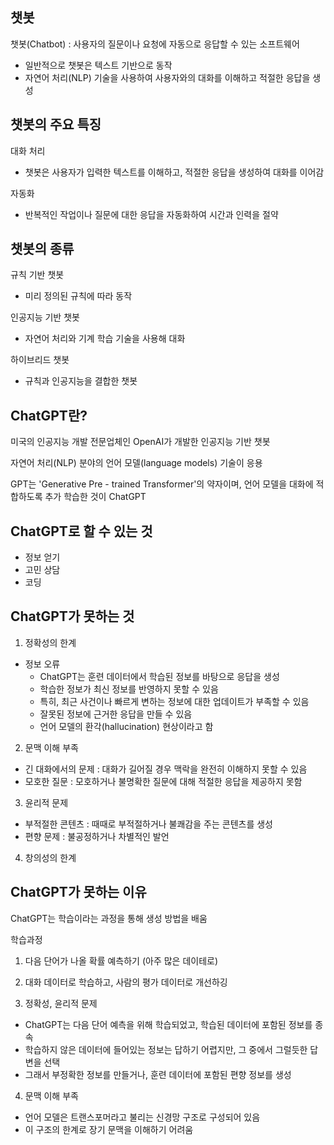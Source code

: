 ## 챗봇
챗봇(Chatbot) : 사용자의 질문이나 요청에 자동으로 응답할 수 있는 소프트웨어
- 일반적으로 챗봇은 텍스트 기반으로 동작
- 자연어 처리(NLP) 기술을 사용하여 사용자와의 대화를 이해하고 적절한 응답을 생성

## 챗봇의 주요 특징
대화 처리
- 챗봇은 사용자가 입력한 텍스트를 이해하고, 적절한 응답을 생성하여 대화를 이어감

자동화
- 반복적인 작업이나 질문에 대한 응답을 자동화하여 시간과 인력을 절약

## 챗봇의 종류
규칙 기반 챗봇
- 미리 정의된 규칙에 따라 동작

인공지능 기반 챗봇
- 자연어 처리와 기계 학습 기술을 사용해 대화

하이브리드 챗봇
- 규칙과 인공지능을 결합한 챗봇

## ChatGPT란?
미국의 인공지능 개발 전문업체인 OpenAI가 개발한 인공지능 기반 챗봇

자연어 처리(NLP) 분야의 언어 모델(language models) 기술이 응용

GPT는 'Generative Pre - trained Transformer'의 약자이며, 언어 모델을 대화에 적합하도록 추가 학습한 것이 ChatGPT

## ChatGPT로 할 수 있는 것
- 정보 얻기
- 고민 상담
- 코딩

## ChatGPT가 못하는 것
1. 정확성의 한계
- 정보 오류
  - ChatGPT는 훈련 데이터에서 학습된 정보를 바탕으로 응답을 생성
  - 학습한 정보가 최신 정보를 반영하지 못할 수 있음
  - 특히, 최근 사건이나 빠르게 변하는 정보에 대한 업데이트가 부족할 수 있음
  - 잘못된 정보에 근거한 응답을 만들 수 있음
  - 언어 모델의 환각(hallucination) 현상이라고 함

2. 문맥 이해 부족
- 긴 대화에서의 문제 : 대화가 길어질 경우 맥락을 완전히 이해하지 못할 수 있음
- 모호한 질문 : 모호하거나 불명확한 질문에 대해 적절한 응답을 제공하지 못함

3. 윤리적 문제
- 부적절한 콘텐츠 : 때때로 부적절하거나 불쾌감을 주는 콘텐츠를 생성
- 편향 문제 : 불공정하거나 차별적인 발언

4. 창의성의 한계

## ChatGPT가 못하는 이유
ChatGPT는 학습이라는 과정을 통해 생성 방법을 배움

학습과정

1. 다음 단어가 나올 확률 예측하기 (아주 많은 데이테로)

2. 대화 데이터로 학습하고, 사람의 평가 데이터로 개선하깅

3. 정확성, 윤리적 문제
- ChatGPT는 다음 단어 예측을 위해 학습되었고, 학습된 데이터에 포함된 정보를 종속
- 학습하지 않은 데이터에 들어있는 정보는 답하기 어렵지만, 그 중에서 그럴듯한 답변을 선택
- 그래서 부정확한 정보를 만들거나, 훈련 데이터에 포함된 편향 정보를 생성

4. 문맥 이해 부족
- 언어 모델은 트랜스포머라고 불리는 신경망 구조로 구성되어 있음
- 이 구조의 한계로 장기 문맥을 이해하기 어려움
